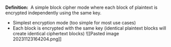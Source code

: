 **Definition:** 
 A simple block cipher mode where each block of plaintext is encrypted independently using the same key.

- Simplest encryption mode (too simple for most use cases)
- Each block is encrypted with the same key (identical plaintext blocks will create identical ciphertext blocks)
![[Pasted image 20231123164204.png]]